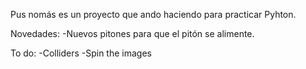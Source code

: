 Pus nomás es un proyecto que ando haciendo para practicar Pyhton.

Novedades:
-Nuevos pitones para que el pitón se alimente.

To do:
-Colliders
-Spin the images